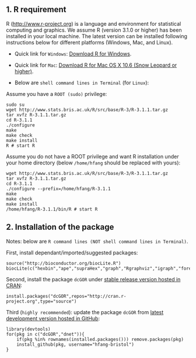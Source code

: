 ## 1. R requirement

R (http://www.r-project.org) is a language and environment for statistical computing and graphics. We assume R (version 3.1.0 or higher) has been installed in your local machine. The latest version can be installed following instructions below for different platforms (Windows, Mac, and Linux).

* Quick link for `Windows`: [Download R for Windows](http://cran.r-project.org/bin/windows/base).
* Quick link for `Mac`: [Download R for Mac OS X 10.6 (Snow Leopard or higher)](http://cran.r-project.org/bin/macosx).

* Below are `shell command lines in Terminal` (for `Linux`):

Assume you have a `ROOT (sudo)` privilege:
    
    sudo su
    wget http://www.stats.bris.ac.uk/R/src/base/R-3/R-3.1.1.tar.gz
    tar xvfz R-3.1.1.tar.gz
    cd R-3.1.1
    ./configure
    make
    make check
    make install
    R # start R

Assume you do not have a ROOT privilege and want R installation under your home directory (below `/home/hfang` should be replaced with yours):

    wget http://www.stats.bris.ac.uk/R/src/base/R-3/R-3.1.1.tar.gz
    tar xvfz R-3.1.1.tar.gz
    cd R-3.1.1
    ./configure --prefix=/home/hfang/R-3.1.1
    make
    make check
    make install
    /home/hfang/R-3.1.1/bin/R # start R

## 2. Installation of the package

Notes: below are `R command lines (NOT shell command lines in Terminal)`.

First, install dependant/imported/suggested packages:

    source("http://bioconductor.org/biocLite.R")
    biocLite(c("hexbin","ape","supraHex","graph","Rgraphviz","igraph","foreach","doMC","dnet","devtools"))

Second, install the package `dcGOR` under [stable release version hosted in CRAN](http://cran.r-project.org/package=dcGOR):

    install.packages("dcGOR",repos="http://cran.r-project.org",type="source")

Third (`highly recommended`): update the package `dcGOR` from [latest development version hosted in GitHub](https://github.com/hfang-bristol/dcGOR):

    library(devtools)
    for(pkg in c("dcGOR","dnet")){
        if(pkg %in% rownames(installed.packages())) remove.packages(pkg)
        install_github(pkg, username="hfang-bristol")
    }
